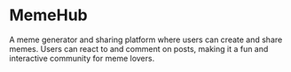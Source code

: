 # MemeHub
A meme generator and sharing platform where users can create and share memes. Users can react to and comment on posts, making it a fun and interactive community for meme lovers.
